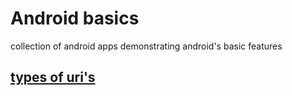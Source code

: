 # Android basics

collection of android apps demonstrating android's basic features

## [types of uri's](uri-type-app/README.md)
